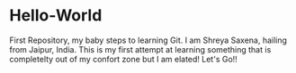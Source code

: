 # Hello-World
First Repository, my baby steps to learning Git.
I am Shreya Saxena, hailing from Jaipur, India. This is my first attempt at learning something that is completelty out of my confort zone but I am elated! 
Let's Go!!
